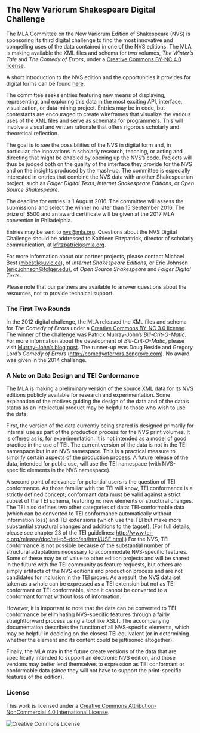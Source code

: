 ## The New Variorum Shakespeare Digital Challenge

The MLA Committee on the New Variorum Edition of Shakespeare (NVS) is sponsoring its third digital challenge to find the most innovative and compelling uses of the data contained in one of the NVS editions. The MLA is making available the XML files and schema for two volumes, _The Winter’s Tale_ and _The Comedy of Errors_, under a [Creative Commons BY-NC 4.0 license][cc-by-nc].

A short introduction to the NVS edition and the opportunities it provides for digital forms can be found [here][intro].

The committee seeks entries featuring new means of displaying, representing, and exploring this data in the most exciting API, interface, visualization, or data-mining project. Entries may be in code, but contestants are encouraged to create wireframes that visualize the various uses of the XML files and serve as schemata for programmers. This will involve a visual and written rationale that offers rigorous scholarly and theoretical reflection.

The goal is to see the possibilities of the NVS in digital form and, in particular, the innovations in scholarly research, teaching, or acting and directing that might be enabled by opening up the NVS’s code. Projects will thus be judged both on the quality of the interface they provide for the NVS and on the insights produced by the mash-up. The committee is especially interested in entries that combine the NVS data with another Shakespearian project, such as _Folger Digital Texts_, _Internet Shakespeare Editions_, or _Open Source Shakespeare_.

The deadline for entries is 1 August 2016. The committee will assess the submissions and select the winner no later than 15 September 2016. The prize of $500 and an award certificate will be given at the 2017 MLA convention in Philadelphia.

Entries may be sent to <nvs@mla.org>. Questions about the NVS Digital Challenge should be addressed to Kathleen Fitzpatrick, director of scholarly communication, at <kfitzpatrick@mla.org>.

For more information about our partner projects, please contact Michael Best (<mbest1@uvic.ca>), of _Internet Shakespeare Editions_, or Eric Johnson (<eric.johnson@folger.edu>), of _Open Source Shakespeare_ and _Folger Digital Texts_.

Please note that our partners are available to answer questions about the resources, not to provide technical support.

### The First Two Rounds

In the 2012 digital challenge, the MLA released the XML files and schema for _The Comedy of Errors_ under a [Creative Commons BY-NC 3.0 license][cc-by-nc]. The winner of the challenge was Patrick Murray-John’s _Bill-Crit-O-Matic_. For more information about the development of _Bill-Crit-O-Matic_, please visit [Murray-John’s blog post][bill-crit]. The runner-up was Doug Reside and Gregory Lord’s _Comedy of Errors_ (<http://comedyoferrors.zengrove.com>). No award was given in the 2014 challenge.

### A Note on Data Design and TEI Conformance

The MLA is making a preliminary version of the source XML data for its NVS editions publicly available for research and experimentation. Some explanation of the motives guiding the design of the data and of the data’s status as an intellectual product may be helpful to those who wish to use the data.

First, the version of the data currently being shared is designed primarily for internal use as part of the production process for the NVS print volumes. It is offered as is, for experimentation. It is not intended as a model of good practice in the use of TEI. The current version of the data is not in the TEI namespace but in an NVS namespace. This is a practical measure to simplify certain aspects of the production process. A future release of the data, intended for public use, will use the TEI namespace (with NVS-specific elements in the NVS namespace).

A second point of relevance for potential users is the question of TEI conformance. As those familiar with the TEI will know, TEI conformance is a strictly defined concept; conformant data must be valid against a strict subset of the TEI schema, featuring no new elements or structural changes. The TEI also defines two other categories of data: TEI-conformable data (which can be converted to TEI conformance automatically without information loss) and TEI extensions (which use the TEI but make more substantial structural changes and additions to the tagset). (For full details, please see chapter 23 of the TEI guidelines: <http://www.tei-c.org/release/doc/tei-p5-doc/en/html/USE.html>.) For the NVS, TEI conformance is not possible because of the substantial number of structural adaptations necessary to accommodate NVS-specific features. Some of these may be of value to other edition projects and will be shared in the future with the TEI community as feature requests, but others are simply artifacts of the NVS editions and production process and are not candidates for inclusion in the TEI proper. As a result, the NVS data set taken as a whole can be expressed as a TEI extension but not as TEI conformant or TEI conformable, since it cannot be converted to a conformant format without loss of information.

However, it is important to note that the data can be converted to TEI conformance by eliminating NVS-specific features through a fairly straightforward process using a tool like XSLT. The accompanying documentation describes the function of all NVS-specific elements, which may be helpful in deciding on the closest TEI equivalent (or in determining whether the element and its content could be jettisoned altogether).

Finally, the MLA may in the future create versions of the data that are specifically intended to support an electronic NVS edition, and those versions may better lend themselves to expression as TEI conformant or conformable data (since they will not have to support the print-specific features of the edition).

### License

This work is licensed under a [Creative Commons Attribution-NonCommercial 4.0 International License][cc-by-nc].

![Creative Commons License](http://i.creativecommons.org/l/by-nc/4.0/88x31.png)

[cc-by-nc]: http://creativecommons.org/licenses/by-nc/4.0/
[intro]: https://nvs.commons.mla.org/2015/09/24/short-intro-to-nvs/
[bill-crit]: http://hackingthehumanities.org/post/s-hack-speare-or-building-bill-crit-o-matic
